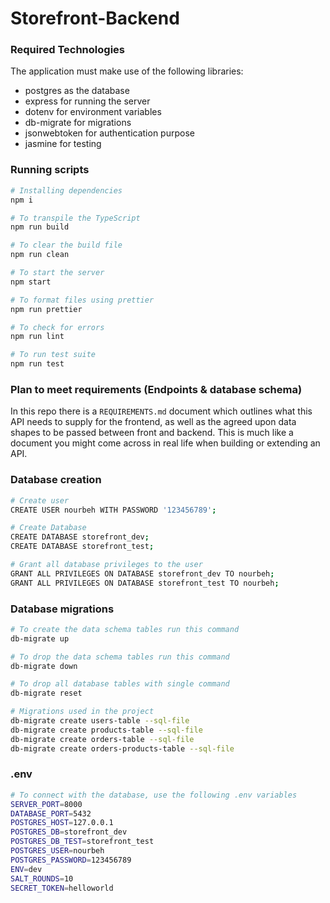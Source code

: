 # Storefront-Backend

### Required Technologies
The application must make use of the following libraries:
- postgres as the database
- express for running the server
- dotenv for environment variables
- db-migrate for migrations
- jsonwebtoken for authentication purpose
- jasmine for testing

###  Running scripts

```sh
# Installing dependencies
npm i

# To transpile the TypeScript
npm run build

# To clear the build file
npm run clean

# To start the server
npm start

# To format files using prettier
npm run prettier

# To check for errors
npm run lint

# To run test suite
npm run test
```


###  Plan to meet requirements (Endpoints & database schema)

In this repo there is a `REQUIREMENTS.md` document which outlines what this API needs to supply for the frontend, as well as the agreed upon data shapes to be passed between front and backend. This is much like a document you might come across in real life when building or extending an API. 

###  Database creation

```sh
# Create user
CREATE USER nourbeh WITH PASSWORD '123456789';

# Create Database
CREATE DATABASE storefront_dev;
CREATE DATABASE storefront_test;

# Grant all database privileges to the user
GRANT ALL PRIVILEGES ON DATABASE storefront_dev TO nourbeh;
GRANT ALL PRIVILEGES ON DATABASE storefront_test TO nourbeh;
```

### Database migrations
```sh
# To create the data schema tables run this command
db-migrate up

# To drop the data schema tables run this command
db-migrate down

# To drop all database tables with single command
db-migrate reset

# Migrations used in the project
db-migrate create users-table --sql-file
db-migrate create products-table --sql-file
db-migrate create orders-table --sql-file
db-migrate create orders-products-table --sql-file
```

### .env
```sh
# To connect with the database, use the following .env variables
SERVER_PORT=8000
DATABASE_PORT=5432
POSTGRES_HOST=127.0.0.1
POSTGRES_DB=storefront_dev
POSTGRES_DB_TEST=storefront_test
POSTGRES_USER=nourbeh
POSTGRES_PASSWORD=123456789
ENV=dev
SALT_ROUNDS=10
SECRET_TOKEN=helloworld
```